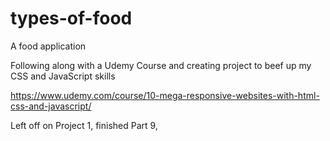 # types-of-food
A food application 


Following along with a Udemy Course and creating project to beef up my CSS and JavaScript skills

https://www.udemy.com/course/10-mega-responsive-websites-with-html-css-and-javascript/

Left off on Project 1, finished Part 9,